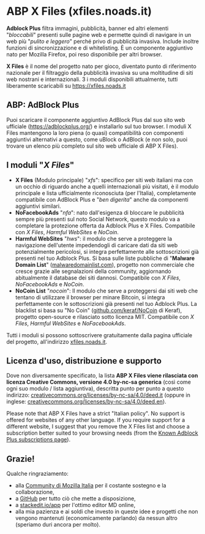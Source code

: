 
ABP X Files (xfiles.noads.it)
===================
**Adblock Plus** filtra immagini, pubblicità, banner ed altri elementi "*bloccabili*" presenti sulle pagine web e permette quindi di navigare in un web più "*pulito e leggero*" perché privo di pubblicità invasiva. Include inoltre funzioni di sincronizzazione e di whitelisting. È un componente aggiuntivo nato per Mozilla Firefox, poi reso disponibile per altri browser.

**X Files** è il nome del progetto nato per gioco, diventato punto di riferimento nazionale per il filtraggio della pubblicità invasiva su una moltitudine di siti web nostrani e internazionali. 3 i moduli disponibili attualmente, tutti liberamente scaricabili su https://xfiles.noads.it

ABP: AdBlock Plus
-----------------

Puoi scaricare il componente aggiuntivo AdBlock Plus dal suo sito web ufficiale (https://adblockplus.org/) e installarlo sul tuo browser.  I moduli X Files mantengono la loro piena (o quasi) compatibilità con componenti aggiuntivi alternativi a questo, come uBlock o AdBlock (e non solo, puoi trovare un elenco più completo sul sito web ufficiale di ABP X Files).

I moduli "*X Files*"
-------------------

 - **X Files** (Modulo principale) "*xfs*": specifico per siti web italiani ma con un occhio di riguardo anche a quelli internazionali più visitati, è il modulo principale e lista ufficialmente riconosciuta (per l'Italia), completamente compatibile con AdBlock Plus e "*ben digerita*" anche da componenti aggiuntivi similari.
 - **NoFacebookAds** "*nfa*": nato dall'esigenza di bloccare le pubblicità sempre più presenti sul noto Social Network, questo modulo va a completare la protezione offerta da Adblock Plus e X Files. Compatibile con *X Files*, *Harmful WebSites* e *NoCoin*.
 - **Harmful WebSites** "*hws*": il modulo che serve a proteggere la navigazione dell'utente impedendogli di caricare dati da siti web potenzialmente pericolosi, si integra perfettamente alle sottoscrizioni già presenti nel tuo Adblock Plus. Si basa sulle liste pubbliche di "**Malware Domain List**" ([malwaredomainlist.com](http://www.malwaredomainlist.com/)), progetto non commerciale che cresce grazie alle segnalazioni della community, aggiornando abitualmente il database dei siti dannosi. Compatibile con *X Files*, *NoFacebookAds* e *NoCoin*.
 - **NoCoin List** "*nocoin*": Il modulo che serve a proteggersi dai siti web che tentano di utilizzare il browser per minare Bitcoin, si integra perfettamente con le sottoscrizioni già presenti nel tuo Adblock Plus. La blacklist si basa su "No Coin" ([github.com/keraf/NoCoin](https://github.com/keraf/NoCoin) di Keraf), progetto open-source e rilasciato sotto licenza MIT. Compatibile con *X Files*, *Harmful WebSites* e *NoFacebookAds*.

Tutti i moduli si possono sottoscrivere gratuitamente dalla pagina ufficiale del progetto, all'indirizzo [xfiles.noads.it](https://xfiles.noads.it/).

Licenza d'uso, distribuzione e supporto
---------------------------------------

Dove non diversamente specificato, la lista **ABP X Files viene rilasciata con licenza Creative Commons, versione 4.0 by-nc-sa generica** (così come ogni suo modulo / lista aggiuntiva), descritta punto per punto a questo indirizzo: [creativecommons.org/licenses/by-nc-sa/4.0/deed.it](https://creativecommons.org/licenses/by-nc-sa/4.0/deed.it) (oppure in inglese: [creativecommons.org/licenses/by-nc-sa/4.0/deed.en](https://creativecommons.org/licenses/by-nc-sa/4.0/deed.en)).

Please note that ABP X Files have a strict "Italian policy". No support is offered for websites of any other language. If you require support for a different website, I suggest that you remove the X Files list and choose a subscription better suited to your browsing needs (from the [Known Adblock Plus subscriptions page](http://adblockplus.org/en/subscriptions)).

Grazie!
-------
Qualche ringraziamento:

 - alla [Community di Mozilla Italia](https://forum.mozillaitalia.org) per il costante sostegno e la collaborazione,
 - a [GitHub](https://github.com/) per tutto ciò che mette a disposizione,
 - a [stackedit.io/app](https://stackedit.io/app) per l'ottimo editor MD online,
 - alla mia pazienza e ai soldi che investo in queste idee e progetti che non vengono mantenuti (economicamente parlando) da nessun altro (speriamo duri ancora per molto).
